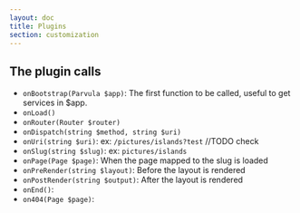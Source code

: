 ```yaml
---
layout: doc
title: Plugins
section: customization
---
```


## The plugin calls

 - `onBootstrap(Parvula $app)`: The first function to be called, useful to get services in $app.
 - `onLoad()`
 - `onRouter(Router $router)`
 - `onDispatch(string $method, string $uri)`
 - `onUri(string $uri)`: ex: `/pictures/islands?test` //TODO check
 - `onSlug(string $slug)`: ex: `pictures/islands`
 - `onPage(Page $page)`: When the page mapped to the slug is loaded
 - `onPreRender(string $layout)`: Before the layout is rendered
 - `onPostRender(string $output)`: After the layout is rendered
 - `onEnd()`:
 - `on404(Page $page)`:
